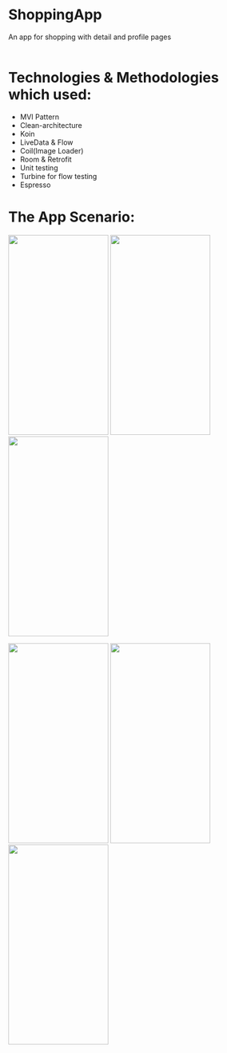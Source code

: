 # ShoppingApp
An app for shopping with detail and profile pages
<br />
<br />
# Technologies & Methodologies which used:
- MVI Pattern
- Clean-architecture
- Koin
- LiveData & Flow
- Coil(Image Loader)
- Room & Retrofit
- Unit testing
- Turbine for flow testing
- Espresso

# The App Scenario:
<p float="left">
<img src="https://user-images.githubusercontent.com/28524937/230607781-86039681-bead-4015-88d1-453a61ef8b8f.png" width="200" height="400">
<img src="https://user-images.githubusercontent.com/28524937/230607800-3f5b0fed-3d14-4ef2-b354-db76b23f37e2.png" width="200" height="400">
<img src="https://user-images.githubusercontent.com/28524937/230607803-c25c9a94-9fe5-463a-9f90-95d968cf52f8.png" width="200" height="400">
</p>
<p float="left">
<img src="https://user-images.githubusercontent.com/28524937/230607835-2f690b78-b150-4a95-9785-8fbc07cdcc02.png" width="200" height="400">
<img src="https://user-images.githubusercontent.com/28524937/230607822-f82ceb75-fcb8-44aa-a4e1-15a66a1be08a.png" width="200" height="400">
<img src="https://user-images.githubusercontent.com/28524937/230607813-bf56d29e-6d5e-4cca-b60d-dac36462dfcd.png" width="200" height="400">
</p>
